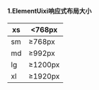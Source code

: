 #### 1.ElementUixi响应式布局大小

| xs   | <768px  |
| ---- | ------- |
| sm   | ≥768px  |
| md   | ≥992px  |
| lg   | ≥1200px |
| xl   | ≥1920px |